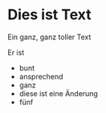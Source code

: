 # Dies ist Text

Ein ganz, ganz toller Text

Er ist

* bunt
* ansprechend
* ganz
* diese ist eine Änderung
* fünf
